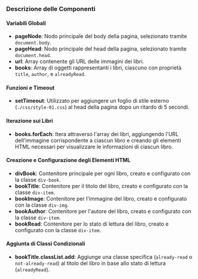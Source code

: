 
### Descrizione delle Componenti

#### Variabili Globali
- **pageNode**: Nodo principale del body della pagina, selezionato tramite `document.body`.
- **pageHead**: Nodo principale del head della pagina, selezionato tramite `document.head`.
- **url**: Array contenente gli URL delle immagini dei libri.
- **books**: Array di oggetti rappresentanti i libri, ciascuno con proprietà `title`, `author`, e `alreadyRead`.

#### Funzioni e Timeout
- **setTimeout**: Utilizzato per aggiungere un foglio di stile esterno (`./css/style-01.css`) al head della pagina dopo un ritardo di 5 secondi.

#### Iterazione sui Libri
- **books.forEach**: Itera attraverso l'array dei libri, aggiungendo l'URL dell'immagine corrispondente a ciascun libro e creando gli elementi HTML necessari per visualizzare le informazioni di ciascun libro.

#### Creazione e Configurazione degli Elementi HTML
- **divBook**: Contenitore principale per ogni libro, creato e configurato con la classe `div-book`.
- **bookTitle**: Contenitore per il titolo del libro, creato e configurato con la classe `div-item`.
- **bookImage**: Contenitore per l'immagine del libro, creato e configurato con la classe `div-img`.
- **bookAuthor**: Contenitore per l'autore del libro, creato e configurato con la classe `div-item`.
- **bookRead**: Contenitore per lo stato di lettura del libro, creato e configurato con la classe `div-item`.

#### Aggiunta di Classi Condizionali
- **bookTitle.classList.add**: Aggiunge una classe specifica (`already-read` o `not-already-read`) al titolo del libro in base allo stato di lettura (`alreadyRead`).